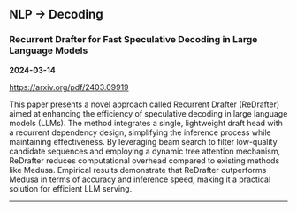 ## NLP -> Decoding



### Recurrent Drafter for Fast Speculative Decoding in Large Language Models

**2024-03-14**

https://arxiv.org/pdf/2403.09919

This paper presents a novel approach called Recurrent Drafter (ReDrafter) aimed at enhancing the efficiency of speculative decoding in large language models (LLMs). The method integrates a single, lightweight draft head with a recurrent dependency design, simplifying the inference process while maintaining effectiveness. By leveraging beam search to filter low-quality candidate sequences and employing a dynamic tree attention mechanism, ReDrafter reduces computational overhead compared to existing methods like Medusa. Empirical results demonstrate that ReDrafter outperforms Medusa in terms of accuracy and inference speed, making it a practical solution for efficient LLM serving.

---